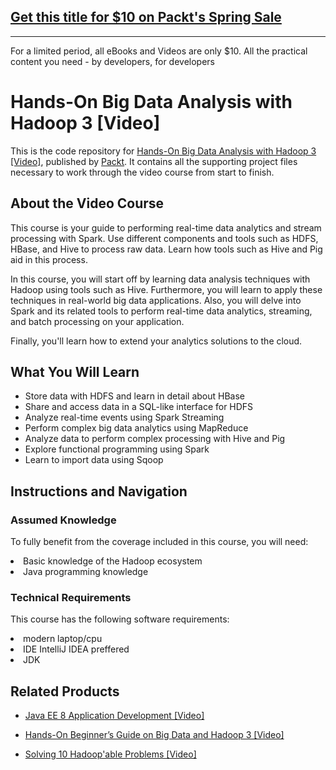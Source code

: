 ## [Get this title for $10 on Packt's Spring Sale](https://www.packt.com/V10250?utm_source=github&utm_medium=packt-github-repo&utm_campaign=spring_10_dollar_2022)
-----
For a limited period, all eBooks and Videos are only $10. All the practical content you need \- by developers, for developers

# Hands-On Big Data Analysis with Hadoop 3 [Video]
This is the code repository for [Hands-On Big Data Analysis with Hadoop 3 [Video]](https://www.packtpub.com/big-data-and-business-intelligence/hands-big-data-analysis-hadoop-3-video?utm_source=github&utm_medium=repository&utm_campaign=9781788999908), published by [Packt](https://www.packtpub.com/?utm_source=github). It contains all the supporting project files necessary to work through the video course from start to finish.
## About the Video Course
This course is your guide to performing real-time data analytics and stream processing with Spark. Use different components and tools such as HDFS, HBase, and Hive to process raw data. Learn how tools such as Hive and Pig aid in this process.

In this course, you will start off by learning data analysis techniques with Hadoop using tools such as Hive. Furthermore, you will learn to apply these techniques in real-world big data applications. Also, you will delve into Spark and its related tools to perform real-time data analytics, streaming, and batch processing on your application.

Finally, you'll learn how to extend your analytics solutions to the cloud.



<H2>What You Will Learn</H2>
<DIV class=book-info-will-learn-text>
<UL>
<LI>Store data with HDFS and learn in detail about HBase
<LI> Share and access data in a SQL-like interface for HDFS
<LI> Analyze real-time events using Spark Streaming
<LI> Perform complex big data analytics using MapReduce
<LI> Analyze data to perform complex processing with Hive and Pig
<LI> Explore functional programming using Spark
<LI> Learn to import data using Sqoop </LI></UL></DIV>

## Instructions and Navigation
### Assumed Knowledge
To fully benefit from the coverage included in this course, you will need:<br/>
<LI>Basic knowledge of the Hadoop ecosystem 
<LI>Java programming knowledge 
  
### Technical Requirements
This course has the following software requirements:<br/>
<LI>modern laptop/cpu
<LI>IDE IntelliJ IDEA preffered
<LI>JDK


## Related Products
* [Java EE 8 Application Development [Video]](https://www.packtpub.com/application-development/java-ee-8-application-development-video?utm_source=github&utm_medium=repository&utm_campaign=9781788622189)

* [Hands-On Beginner’s Guide on Big Data and Hadoop 3 [Video]](https://www.packtpub.com/application-development/hands-beginner’s-guide-big-data-and-hadoop-3-video?utm_source=github&utm_medium=repository&utm_campaign=9781788996099)

* [Solving 10 Hadoop'able Problems [Video]](https://www.packtpub.com/big-data-and-business-intelligence/solving-10-hadoopable-problems-video?utm_source=github&utm_medium=repository&utm_campaign=9781788390118)




